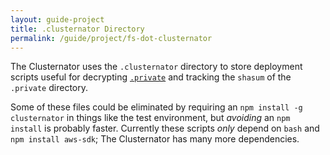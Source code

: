 ```yaml
---
layout: guide-project
title: .clusternator Directory
permalink: /guide/project/fs-dot-clusternator
---
```


The Clusternator uses the `.clusternator` directory to store deployment scripts
useful for decrypting [`.private`](/guide/project/fs-private "Private Directory")
and tracking the `shasum` of the `.private` directory.

Some of these files could be eliminated by requiring an 
`npm install -g clusternator` in things like the test environment, but 
_avoiding_ an `npm install` is probably faster.  Currently these scripts _only_
depend on `bash` and `npm install aws-sdk`; The Clusternator has many more
dependencies.

